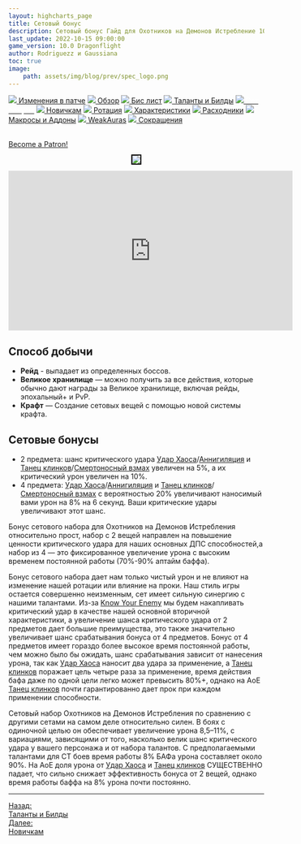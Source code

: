 ```yaml
---
layout: highcharts_page
title: Сетовый бонус
description: Сетовый бонус Гайд для Охотников на Демонов Истребление 10.0 PvE Dragonflight
last_update: 2022-10-15 09:00:00
game_version: 10.0 Dragonflight 
author: Rodriguezz и Gaussiana
toc: true
image:
    path: assets/img/blog/prev/spec_logo.png
---
```


<div id="smooth-nav-outer">
<a href="{{ site.url }}/guide/havoc/changes-patch.html"><img src="https://wow.zamimg.com/images/wow/icons/medium/inv_misc_spyglass_02.jpg"> Изменения в патче</a>
<a href="{{ site.url }}/guide/havoc/overview.html"><img src="https://wow.zamimg.com/images/wow/icons/medium/inv_misc_spyglass_02.jpg"> Обзор</a>
<a href="{{ site.url }}/guide/havoc/gear.html"><img src="https://wow.zamimg.com/images/wow/icons/medium/inv_chest_chain_03.jpg"> Бис лист</a>
<a href="{{ site.url }}/guide/havoc/talent-builds.html"><img src="https://wow.zamimg.com/images/wow/icons/medium/ability_marksmanship.jpg"> Таланты и Билды</a>
<a href="{{ site.url }}/guide/havoc/set-bonuses.html"><img src="https://wow.zamimg.com/images/wow/icons/medium/wow_token01.jpg"><span style="color: white;"> Сет бонусы</span></a>
<a href="{{ site.url }}/guide/havoc/beginners.html"><img src="https://wow.zamimg.com/images/wow/icons/medium/spell_lifegivingseed.jpg"> Новичкам</a>
<a href="{{ site.url }}/guide/havoc/rotation-priority.html"><img src="https://wow.zamimg.com/images/wow/icons/medium/spell_mekkatorque_bot_bluegear.jpg"> Ротация</a>
<a href="{{ site.url }}/guide/havoc/stats.html"><img src="https://wow.zamimg.com/images/wow/icons/medium/inv_inscription_80_warscroll_intellect.jpg"> Характеристики</a>
<a href="{{ site.url }}/guide/havoc/consumables.html"><img src="https://wow.zamimg.com/images/wow/icons/medium/inv_potion_92.jpg"> Расходники</a>
<a href="{{ site.url }}/guide/havoc/macros-addons.html"><img src="https://wow.zamimg.com/images/wow/icons/medium/inv_eng_gearspringparts.jpg"> Макросы и Аддоны</a>
<a href="{{ site.url }}/guide/havoc/weakauras.html"><img src="https://wow.zamimg.com/images/wow/icons/medium/spell_holy_auramastery.jpg"> WeakAuras</a>
<a href="{{ site.url }}/guide/havoc/common-terms.html"><img src="https://wow.zamimg.com/images/wow/icons/medium/ui_chat.jpg"> Сокращения</a>
</div>
<br>

<a href="https://www.patreon.com/bePatron?u=43917749"  data-patreon-widget-type="become-patron-button">Become a Patron!</a><script async src="https://c6.patreon.com/becomePatronButton.bundle.js"></script>

<p align="center" width="100%"> <img src="{{ site.url }}/assets/img/guide/havoc/dragonflight/1079717.jpg" style="outline: 2px solid #000;"> </p>

<div class="video-container">
<iframe src="https://www.wowhead.com/video-stream/240748-df-dh-s1-mythic" height="315" width="560" allowfullscreen="" frameborder="0">
</iframe>
</div> 

## Способ добычи

* **Рейд** - выпадает из определенных боссов.
* **Великое хранилище** — можно получить за все действия, которые обычно дают награды за Великое хранилище, включая рейды, эпохальный+ и PvP.
* **Крафт** — Создание сетовых вещей с помощью новой системы крафта.

## Сетовые бонусы

* 2 предмета: шанс критического удара [Удар Хаоса](https://ru.wowhead.com/spell=162794/)/[Аннигиляция](https://ru.wowhead.com/spell=201427) и [Танец клинков](https://ru.wowhead.com/spell=188499)/[Смертоносный взмах](https://www.wowhead.com/spell=210152) увеличен на 5%, а их критический урон увеличен на 10%.
* 4 предмета: [Удар Хаоса](https://ru.wowhead.com/spell=162794/)/[Аннигиляция](https://ru.wowhead.com/spell=201427) и [Танец клинков](https://ru.wowhead.com/spell=188499)/[Смертоносный взмах](https://www.wowhead.com/spell=210152) с вероятностью 20% увеличивают наносимый вами урон на 8% на 6 секунд. Ваши критические удары увеличивают этот шанс.

Бонус сетового набора для Охотников на Демонов Истребления относительно прост, набор с 2 вещей направлен на повышение ценности критического удара для наших основных ДПС способностей,а набор из 4 — это фиксированное увеличение урона с высоким временем постоянной работы (70%-90% аптайм баффа).

Бонус сетового набора дает нам только чистый урон и не влияют на изменение нашей ротации или влияние на проки. Наш стиль игры остается совершенно неизменным, сет имеет сильную синергию с нашими талантами. Из-за [Know Your Enemy](https://www.wowhead.com/beta/spell=388118/) мы будем накапливать критический удар в качестве нашей основной вторичной характеристики, а увеличение шанса критического удара от 2 предметов дает большие преимущества, это также значительно увеличивает шанс срабатывания бонуса от 4 предметов. Бонус от 4 предметов имеет гораздо более высокое время постоянной работы, чем можно было бы ожидать, шанс срабатывания зависит от нанесения урона, так как [Удар Хаоса](https://ru.wowhead.com/spell=162794/) наносит два удара за применение, а [Танец клинков](https://ru.wowhead.com/spell=188499) поражает цель четыре раза за применение, время действия бафа даже по одной цели легко может превысить 80%+, однако на АоЕ [Танец клинков](https://ru.wowhead.com/spell=188499) почти гарантированно дает прок при каждом применении способности.

Сетовый набор Охотников на Демонов Истребления по сравнению с другими сетами на самом деле относительно силен. В боях с одиночной целью он обеспечивает увеличение урона 8,5–11%, с вариациями, зависящими от того, насколько велик шанс критического удара у вашего персонажа и от набора талантов. С предполагаемыми талантами для СТ боев время работы 8% БАФа урона составляет около 90%. На AoE доля урона от [Удар Хаоса](https://ru.wowhead.com/spell=162794/) и [Танец клинков](https://ru.wowhead.com/spell=188499) СУЩЕСТВЕННО падает, что сильно снижает эффективность бонуса от 2 вещей, однако время работы баффа на 8% урона почти постоянно.

<hr>

<div class="minibox minibox-left"><a href="{{ site.url }}/guide/havoc/talent-builds.html">Назад:<br>Таланты и Билды</a></div> 
<div class="minibox"><a href="{{ site.url }}/guide/havoc/beginners.html">Далее:<br>Новичкам</a></div>

<br>